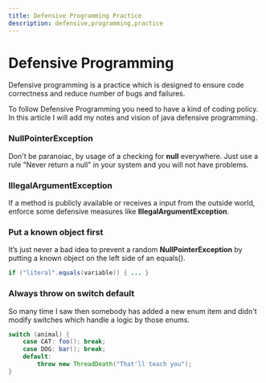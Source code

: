 ```yaml
---
title: Defensive Programming Practice
description: defensive,programming,practice
---
```


# Defensive Programming

Defensive programming is a practice which is designed to ensure code correctness
and reduce number of bugs and failures.

To follow Defensive Programming you need to have a kind of coding policy.
In this article I will add my notes and vision of java defensive programming.

### NullPointerException

Don't be paranoiac, by usage of a checking for **null** everywhere.
Just use a rule "Never return a null" in your system and you will not have problems.

### IllegalArgumentException

If a method is publicly available or receives a input from the outside world,
enforce some defensive measures like **IllegalArgumentException**.

### Put a known object first

It’s just never a bad idea to prevent a random **NullPointerException**
by putting a known object on the left side of an equals().

````java
if ("literal".equals(variable)) { ... }
````

### Always throw on switch default

So many time I saw then somebody has added a new enum item and didn't modify
 switches which handle a logic by those enums.

````java
switch (animal) {
    case CAT: foo(); break;
    case DOG: bar(); break;
    default:
        throw new ThreadDeath("That'll teach you");
}
````

